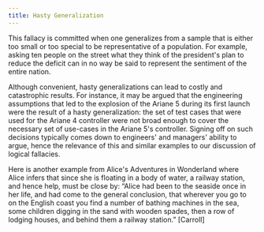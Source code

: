 ```yaml
---
title: Hasty Generalization
---
```


This fallacy is committed when one generalizes from a sample that is either too small or too special to be representative of a population. For example, asking ten people on the street what they think of the president's plan to reduce the deficit can in no way be said to represent the sentiment of the entire nation.

Although convenient, hasty generalizations can lead to costly and catastrophic results. For instance, it may be argued that the engineering assumptions that led to the explosion of the Ariane 5 during its first launch were the result of a hasty generalization: the set of test cases that were used for the Ariane 4 controller were not broad enough to cover the necessary set of use-cases in the Ariane 5's controller. Signing off on such decisions typically comes down to engineers' and managers' ability to argue, hence the relevance of this and similar examples to our discussion of logical fallacies.

Here is another example from Alice's Adventures in Wonderland where Alice infers that since she is floating in a body of water, a railway station, and hence help, must be close by: “Alice had been to the seaside once in her life, and had come to the general conclusion, that wherever you go to on the English coast you find a number of bathing machines in the sea, some children digging in the sand with wooden spades, then a row of lodging houses, and behind them a railway station.” [Carroll]


